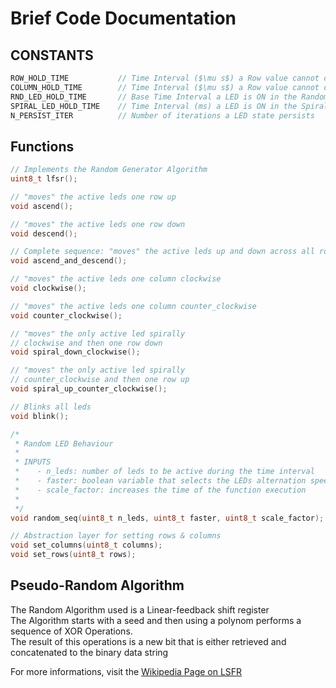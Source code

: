 # Brief Code Documentation

## CONSTANTS
```c
ROW_HOLD_TIME 			// Time Interval ($\mu s$) a Row value cannot change
COLUMN_HOLD_TIME     	// Time Interval ($\mu s$) a Row value cannot change
RND_LED_HOLD_TIME       // Base Time Interval a LED is ON in the Random Mode
SPIRAL_LED_HOLD_TIME 	// Time Interval (ms) a LED is ON in the Spiral Mode 
N_PERSIST_ITER		 	// Number of iterations a LED state persists
```

## Functions
```c
// Implements the Random Generator Algorithm
uint8_t lfsr();

// "moves" the active leds one row up
void ascend();

// "moves" the active leds one row down
void descend();

// Complete sequence: "moves" the active leds up and down across all rows
void ascend_and_descend();

// "moves" the active leds one column clockwise
void clockwise();

// "moves" the active leds one column counter_clockwise
void counter_clockwise();

// "moves" the only active led spirally
// clockwise and then one row down
void spiral_down_clockwise();

// "moves" the only active led spirally
// counter_clockwise and then one row up
void spiral_up_counter_clockwise();

// Blinks all leds
void blink();

/*
 * Random LED Behaviour
 *
 * INPUTS
 *    - n_leds: number of leds to be active during the time interval
 *    - faster: boolean variable that selects the LEDs alternation speed
 *    - scale_factor: increases the time of the function execution
 *
 */
void random_seq(uint8_t n_leds, uint8_t faster, uint8_t scale_factor);

// Abstraction layer for setting rows & columns
void set_columns(uint8_t columns);
void set_rows(uint8_t rows);
```

## Pseudo-Random Algorithm 
The Random Algorithm used is a Linear-feedback shift register  
The Algorithm starts with a seed and then using a polynom performs a sequence of XOR Operations.    
The result of this operations is a new bit that is either retrieved and concatenated to the binary data string  

For more informations, visit the [Wikipedia Page on LSFR](https://en.wikipedia.org/wiki/Linear-feedback_shift_register)
